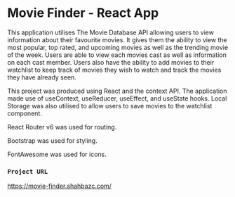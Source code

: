 # Movie Finder - React App

This application utilises The Movie Database API allowing users to view information about their favourite movies. It gives them the ability to view the most popular, top rated, and upcoming movies as well as the trending movie of the week. Users are able to view each movies cast as well as information on each cast member. Users also have the ability to add movies to their watchlist to keep track of movies they wish to watch and track the movies they have already seen.

This project was produced using React and the context API. The application made use of useContext, useReducer, useEffect, and useState hooks. Local Storage was also utilised to allow users to save movies to the watchlist component.

React Router v6 was used for routing.

Bootstrap was used for styling.

FontAwesome was used for icons.

### `Project URL`

https://movie-finder.shahbazc.com/
